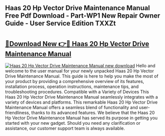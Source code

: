 ## Haas 20 Hp Vector Drive Maintenance Manual Free Pdf Download - Part-WP1 New Repair Owner Guide - User Service Edition TXXZt

# <h2><a href="http://bc70670.oget.top/?id=Haas+20+Hp+Vector+Drive+Maintenance+Manual">🔗Download New 👉🔴 Haas 20 Hp Vector Drive Maintenance Manual</a></h2>

[![Haas 20 Hp Vector Drive Maintenance Manual new download](https://i.imgur.com/5g1atiW.png)](http://bc70670.oget.top/?id=Haas+20+Hp+Vector+Drive+Maintenance+Manual)
Hello and welcome to the user manual for your newly unpacked Haas 20 Hp Vector Drive Maintenance Manual. This guide is here to help you make the most of your product by providing a comprehensive overview of its features, installation process, operation instructions, maintenance tips, and troubleshooting procedures. Compatible with a Variety of Devices This Haas 20 Hp Vector Drive Maintenance Manual seamlessly integrates with a variety of devices and platforms. This remarkable Haas 20 Hp Vector Drive Maintenance Manual offers a seamless blend of functionality and user-friendliness, thanks to its advanced features. We believe that the Haas 20 Hp Vector Drive Maintenance Manual has served its purpose in getting you started with your new gadget. Should you need any clarification or assistance, our customer support team is always available.
